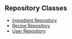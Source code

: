 ## Repository Classes
* [Ingredient Repository](https://github.com/Alex-Garber/smart-cheff/blob/master/app/src/main/java/edu/cnm/deepdive/smartcheff/service/IngredientRepository.java) 
* [Recipe Repository](https://github.com/Alex-Garber/smart-cheff/blob/master/app/src/main/java/edu/cnm/deepdive/smartcheff/service/RecipeRepository.java) 
* [User Repository](https://github.com/Alex-Garber/smart-cheff/blob/master/app/src/main/java/edu/cnm/deepdive/smartcheff/service/UserRepository.java)